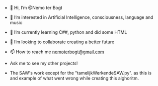 - 👋 Hi, I’m @Nemo ter Bogt
- 👀 I’m interested in Artificial Intelligence, consciousness, language and music
- 🌱 I’m currently learning C##, python and did some HTML
- 💞️ I’m looking to collaborate creating a better future
- 📫 How to reach me nemoterbogt@gmail.com
- Ask me to see my other projects!


- The SAW's work except for the "tamelijkWerkendeSAW.py". as this is and example of what went wrong while creating this alghoritm.
<!---
Noimps/Noimps is a ✨ special ✨ repository because its `README.md` (this file) appears on your GitHub profile.
You can click the Preview link to take a look at your changes.
--->
